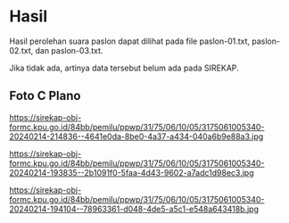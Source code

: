 # Hasil

Hasil perolehan suara paslon dapat dilihat pada file paslon-01.txt, paslon-02.txt, dan paslon-03.txt.

Jika tidak ada, artinya data tersebut belum ada pada SIREKAP.

## Foto C Plano

https://sirekap-obj-formc.kpu.go.id/84bb/pemilu/ppwp/31/75/06/10/05/3175061005340-20240214-214836--4641e0da-8be0-4a37-a434-040a6b9e88a3.jpg

https://sirekap-obj-formc.kpu.go.id/84bb/pemilu/ppwp/31/75/06/10/05/3175061005340-20240214-193835--2b1091f0-5faa-4d43-9602-a7adc1d98ec3.jpg

https://sirekap-obj-formc.kpu.go.id/84bb/pemilu/ppwp/31/75/06/10/05/3175061005340-20240214-194104--78963361-d048-4de5-a5c1-e548a643418b.jpg
